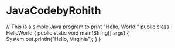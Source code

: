 # JavaCodebyRohith
// This is a simple Java program to print "Hello, World!"
public class HelloWorld {
    public static void main(String[] args) {
        System.out.println("Hello, Virginia");
    }
}
